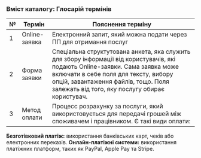 ### Вміст каталогу: Глосарій термінів

№ | Термін | Пояснення терміну
--- | --- | ---
1 | Online-заявка | Електронний запит, який можна подати через ПП для отримання послуг
2 | Форма заявки | Спеціальна структутована анкета, яка служить для збору інформації від користувачів, які подають Online-заявки. Сама заявка може включати в себе поля для тексту, вибору опцій, завантаження файлів, тощо. Поля залежать від того, яку послугу обирає користувач.
3 | Метод оплати | Процесс розрахунку за послуги, який використовується для передачі грошей між споживачем і працівником. Є такі види оплати: 
**Безготівковий платіж:** використання банківських карт, чеків або електронних переказів. 
**Онлайн-платіжні системи:** використання платіжних платформ, таких як PayPal, Apple Pay та Stripe.
